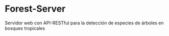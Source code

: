 # Forest-Server
Servidor web con API-RESTful para la detección de especies de árboles en bosques tropicales
